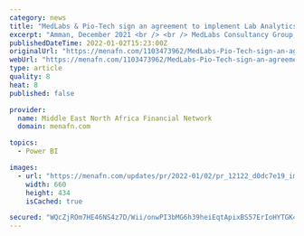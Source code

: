 ```yaml
---
category: news
title: "MedLabs & Pio-Tech sign an agreement to implement Lab Analytics (Labs Performance Analytics Dashboards) using Microsoft Power BI"
excerpt: "Amman, December 2021 <br /> <br /> MedLabs Consultancy Group, one of the largest networks of medical laboratories in the region, has signed"
publishedDateTime: 2022-01-02T15:23:00Z
originalUrl: "https://menafn.com/1103473962/MedLabs-Pio-Tech-sign-an-agreement-to-implement-Lab-Analytics-Labs-Performance-Analytics-Dashboards-using-Microsoft-Power-BI&source=29"
webUrl: "https://menafn.com/1103473962/MedLabs-Pio-Tech-sign-an-agreement-to-implement-Lab-Analytics-Labs-Performance-Analytics-Dashboards-using-Microsoft-Power-BI&source=29"
type: article
quality: 8
heat: 8
published: false

provider:
  name: Middle East North Africa Financial Network
  domain: menafn.com

topics:
  - Power BI

images:
  - url: "https://menafn.com/updates/pr/2022-01/02/pr_12122_d0dc7e19_image_story.jpg"
    width: 660
    height: 434
    isCached: true

secured: "WQcZjROm7HE46NS4z7D/Wii/onwPI3bMG6h39heiEqtApixBS57ErIoHYTGK4PJL2c6+AYzNK3FfOJuYwLQd81BLGwANcNE6XNccGl2mwcwSVHPDMRtvgt/bYKBvgWdZF3wvm2yunXhWprgXqo3f16m930aNlhEb9kB3QqoCn0Iq6RVr8mPFrXsVfodH8M4FuF6/jB5QDMEMR69soBHmWhkE0Nh4M0rvaC135UskEUUQrDC9rLOsotlu+7H+hweT4v8PH/R92urom6DIf0SnlZx6YSULIa+o3oxxQXG9hEUejTOsQtrnCQIRHGvmRgPHgRfI/kI/SOSq37xnGVB6MDFo4Uv7pXmc7MNqFenoQU4=;2/mPdzbsx7qaZTajE87+eA=="
---
```


